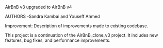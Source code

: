 AirBnB v3 upgraded to AirBnB v4

AUTHORS
-Sandra Kambai and Youseff Ahmed


Improvement: Description of improvements made to existing codebase.

This project is a continuation of the AirBnB_clone_v3 project. It includes new features, bug fixes, and performance improvements.
